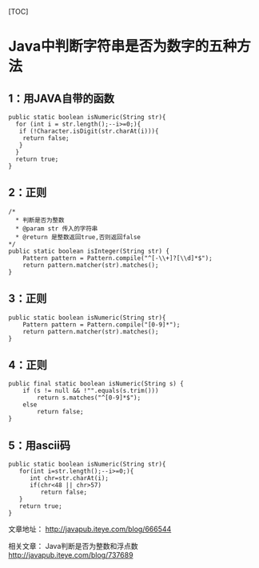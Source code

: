 [TOC]

# Java中判断字符串是否为数字的五种方法

## 1：用JAVA自带的函数 
```
public static boolean isNumeric(String str){  
  for (int i = str.length();--i>=0;){    
   if (!Character.isDigit(str.charAt(i))){  
    return false;  
   }  
  }  
  return true;  
} 
```

## 2：正则
```
/* 
  * 判断是否为整数  
  * @param str 传入的字符串  
  * @return 是整数返回true,否则返回false  
*/  
public static boolean isInteger(String str) {    
    Pattern pattern = Pattern.compile("^[-\\+]?[\\d]*$");    
    return pattern.matcher(str).matches();    
} 

```

## 3：正则
```
public static boolean isNumeric(String str){  
    Pattern pattern = Pattern.compile("[0-9]*");  
    return pattern.matcher(str).matches();     
}  
```

## 4：正则
```
public final static boolean isNumeric(String s) {  
    if (s != null && !"".equals(s.trim()))  
        return s.matches("^[0-9]*$");  
    else  
        return false;  
} 
```

## 5：用ascii码 
```
public static boolean isNumeric(String str){  
   for(int i=str.length();--i>=0;){  
      int chr=str.charAt(i);  
      if(chr<48 || chr>57)  
         return false;  
   }  
   return true;  
}   
```

文章地址： 
http://javapub.iteye.com/blog/666544 

相关文章： 
Java判断是否为整数和浮点数 http://javapub.iteye.com/blog/737689